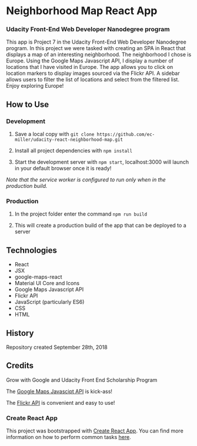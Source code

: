 # Neighborhood Map React App
### Udacity Front-End Web Developer Nanodegree program

This app is Project 7 in the Udacity Front-End Web Developer Nanodegree program. In this project we were tasked with creating an SPA in React that displays a map of an interesting neighborhood. The neighborhood I chose is Europe. Using the Google Maps Javascript API, I display a number of locations that I have visited in Europe. The app allows you to click on location markers to display images sourced via the Flickr API. A sidebar allows users to filter the list of locations and select from the filtered list. Enjoy exploring Europe!

## How to Use

### Development
1. Save a local copy with `git clone https://github.com/ec-miller/udacity-react-neighborhood-map.git`

2. Install all project dependencies with `npm install` 

3. Start the development server with `npm start`, localhost:3000 will launch in your default browser once it is ready!

*Note that the service worker is configured to run only when in the production build.*

### Production
1. In the project folder enter the command `npm run build`

2. This will create a production build of the app that can be deployed to a server

## Technologies
- React
- JSX
- google-maps-react
- Material UI Core and Icons
- Google Maps Javascript API
- Flickr API
- JavaScript (particularly ES6)
- CSS
- HTML

## History
Repository created September 28th, 2018

## Credits
Grow with Google and Udacity Front End Scholarship Program

The [Google Maps Javascipt API](https://developers.google.com/maps/documentation/javascript/tutorial) is kick-ass!

The [Flickr API](https://www.flickr.com/services/api/) is convenient and easy to use!

### Create React App

This project was bootstrapped with [Create React App](https://github.com/facebookincubator/create-react-app). You can find more information on how to perform common tasks [here](https://github.com/facebookincubator/create-react-app/blob/master/packages/react-scripts/template/README.md).
